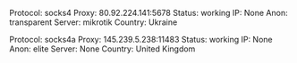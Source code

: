 Protocol: socks4
Proxy: 80.92.224.141:5678
Status: working
IP: None
Anon: transparent
Server: mikrotik
Country: Ukraine

Protocol: socks4a
Proxy: 145.239.5.238:11483
Status: working
IP: None
Anon: elite
Server: None
Country: United Kingdom

